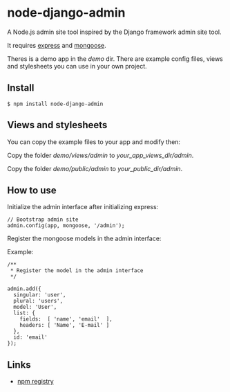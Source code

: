 node-django-admin
=================

A Node.js admin site tool inspired by the Django framework admin site tool.

It requires [express](http://expressjs.com/) and [mongoose](http://mongoosejs.com/).

Theres is a demo app in the *demo* dir. There are example config files, views and stylesheets you can use in your own project.

Install
-------

    $ npm install node-django-admin

Views and stylesheets
---------------------

You can copy the example files to your app and modify then:

Copy the folder *demo/views/admin* to *your_app_views_dir/admin*.

Copy the folder *demo/public/admin* to *your_public_dir/admin*.

How to use
----------

Initialize the admin interface after initializing express:

    // Bootstrap admin site
    admin.config(app, mongoose, '/admin');

Register the mongoose models in the admin interface:

Example:

    /**
     * Register the model in the admin interface
     */

    admin.add({
      singular: 'user',
      plural: 'users',
      model: 'User',
      list: {
        fields:  [ 'name', 'email'  ],
        headers: [ 'Name', 'E-mail' ]
      },
      id: 'email'
    });

Links
-----

* [npm registry](https://npmjs.org/package/node-django-admin)

